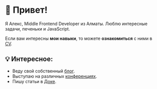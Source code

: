 
# 👋 Привет!

Я Алекс, Middle Frontend Developer из Алматы. Люблю интересные задачи, печеньки и JavaScript. 

Если вам интересны **мои навыки**, то можете **ознакомиться** с ними в [CV](https://webdev.kz/cv).

## 💡 Интересное:
- Веду свой собственный [блог](https://webdev.kz/blog).
- Выступаю на различных [конференциях](https://webdev.kz/lectures/).
- Пишу статьи в [Доке](https://doka.guide/people/punkmachine/).
